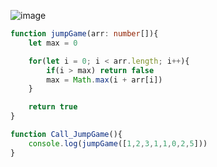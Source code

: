 ![image](https://github.com/user-attachments/assets/321cc4c4-6c26-4c03-88f0-840686b8bdb5)


```ts
function jumpGame(arr: number[]){
    let max = 0

    for(let i = 0; i < arr.length; i++){
        if(i > max) return false
        max = Math.max(i + arr[i])
    }

    return true
}

function Call_JumpGame(){
    console.log(jumpGame([1,2,3,1,1,0,2,5]))
}

```
